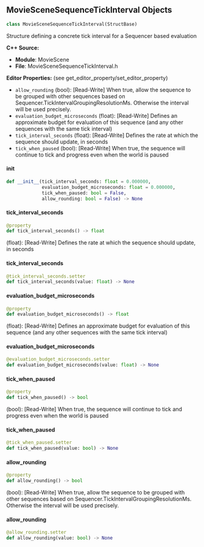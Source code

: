 ## MovieSceneSequenceTickInterval Objects

```python
class MovieSceneSequenceTickInterval(StructBase)
```

Structure defining a concrete tick interval for a Sequencer based evaluation

**C++ Source:**

- **Module**: MovieScene
- **File**: MovieSceneSequenceTickInterval.h

**Editor Properties:** (see get_editor_property/set_editor_property)

- ``allow_rounding`` (bool):  [Read-Write] When true, allow the sequence to be grouped with other sequences based on Sequencer.TickIntervalGroupingResolutionMs. Otherwise the interval will be used precisely.
- ``evaluation_budget_microseconds`` (float):  [Read-Write] Defines an approximate budget for evaluation of this sequence (and any other sequences with the same tick interval)
- ``tick_interval_seconds`` (float):  [Read-Write] Defines the rate at which the sequence should update, in seconds
- ``tick_when_paused`` (bool):  [Read-Write] When true, the sequence will continue to tick and progress even when the world is paused

<a id="unreal.MovieSceneSequenceTickInterval.__init__"></a>

#### __init__

```python
def __init__(tick_interval_seconds: float = 0.000000,
             evaluation_budget_microseconds: float = 0.000000,
             tick_when_paused: bool = False,
             allow_rounding: bool = False) -> None
```

<a id="unreal.MovieSceneSequenceTickInterval.tick_interval_seconds"></a>

#### tick_interval_seconds

```python
@property
def tick_interval_seconds() -> float
```

(float):  [Read-Write] Defines the rate at which the sequence should update, in seconds

<a id="unreal.MovieSceneSequenceTickInterval.tick_interval_seconds"></a>

#### tick_interval_seconds

```python
@tick_interval_seconds.setter
def tick_interval_seconds(value: float) -> None
```

<a id="unreal.MovieSceneSequenceTickInterval.evaluation_budget_microseconds"></a>

#### evaluation_budget_microseconds

```python
@property
def evaluation_budget_microseconds() -> float
```

(float):  [Read-Write] Defines an approximate budget for evaluation of this sequence (and any other sequences with the same tick interval)

<a id="unreal.MovieSceneSequenceTickInterval.evaluation_budget_microseconds"></a>

#### evaluation_budget_microseconds

```python
@evaluation_budget_microseconds.setter
def evaluation_budget_microseconds(value: float) -> None
```

<a id="unreal.MovieSceneSequenceTickInterval.tick_when_paused"></a>

#### tick_when_paused

```python
@property
def tick_when_paused() -> bool
```

(bool):  [Read-Write] When true, the sequence will continue to tick and progress even when the world is paused

<a id="unreal.MovieSceneSequenceTickInterval.tick_when_paused"></a>

#### tick_when_paused

```python
@tick_when_paused.setter
def tick_when_paused(value: bool) -> None
```

<a id="unreal.MovieSceneSequenceTickInterval.allow_rounding"></a>

#### allow_rounding

```python
@property
def allow_rounding() -> bool
```

(bool):  [Read-Write] When true, allow the sequence to be grouped with other sequences based on Sequencer.TickIntervalGroupingResolutionMs. Otherwise the interval will be used precisely.

<a id="unreal.MovieSceneSequenceTickInterval.allow_rounding"></a>

#### allow_rounding

```python
@allow_rounding.setter
def allow_rounding(value: bool) -> None
```

<a id="unreal.OptionalMovieSceneBlendType"></a>